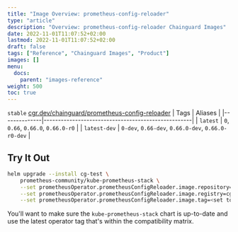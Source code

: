 ```yaml
---
title: "Image Overview: prometheus-config-reloader"
type: "article"
description: "Overview: prometheus-config-reloader Chainguard Images"
date: 2022-11-01T11:07:52+02:00
lastmod: 2022-11-01T11:07:52+02:00
draft: false
tags: ["Reference", "Chainguard Images", "Product"]
images: []
menu:
  docs:
    parent: "images-reference"
weight: 500
toc: true
---
```


`stable` [cgr.dev/chainguard/prometheus-config-reloader](https://github.com/chainguard-images/images/tree/main/images/prometheus-config-reloader)
| Tags         | Aliases                                            |
|--------------|----------------------------------------------------|
| `latest`     | `0`, `0.66`, `0.66.0`, `0.66.0-r0`                 |
| `latest-dev` | `0-dev`, `0.66-dev`, `0.66.0-dev`, `0.66.0-r0-dev` |



## Try It Out

```sh
helm upgrade --install cg-test \
    prometheus-community/kube-prometheus-stack \
    --set prometheusOperator.prometheusConfigReloader.image.repository=chainguard/prometheus-config-reloader \
    --set prometheusOperator.prometheusConfigReloader.image.registry=cgr.dev \
    --set prometheusOperator.prometheusConfigReloader.image.tag=<set to the latest chainguard tag>
```

You'll want to make sure the `kube-prometheus-stack` chart is up-to-date and use the latest operator tag that's within the compatibility matrix.

